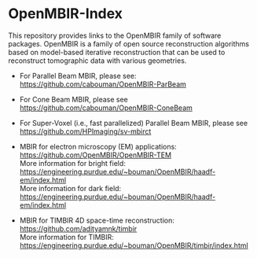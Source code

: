 # OpenMBIR-Index

This repository provides links to the OpenMBIR family of software packages. OpenMBIR is a family of open source reconstruction algorithms based on model-based iterative reconstruction that can be used to reconstruct tomographic data with various geometries.

* For Parallel Beam MBIR, please see: https://github.com/cabouman/OpenMBIR-ParBeam

* For Cone Beam MBIR, please see https://github.com/cabouman/OpenMBIR-ConeBeam

* For Super-Voxel (i.e., fast parallelized) Parallel Beam MBIR, please see https://github.com/HPImaging/sv-mbirct

* MBIR for electron microscopy (EM) applications: https://github.com/OpenMBIR/OpenMBIR-TEM  
More information for bright field: https://engineering.purdue.edu/~bouman/OpenMBIR/haadf-em/index.html  
More information for dark field: https://engineering.purdue.edu/~bouman/OpenMBIR/haadf-em/index.html

* MBIR for TIMBIR 4D space-time reconstruction: https://github.com/adityamnk/timbir  
More information for TIMBIR: https://engineering.purdue.edu/~bouman/OpenMBIR/timbir/index.html

